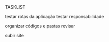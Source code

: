 TASKLIST

testar rotas da aplicação
testar responsabilidade

organizar códigos e pastas
revisar

subir site
